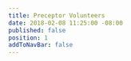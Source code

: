 ```yaml
---
title: Preceptor Volunteers
date: 2018-02-08 11:25:00 -08:00
published: false
position: 1
addToNavBar: false
---
```


